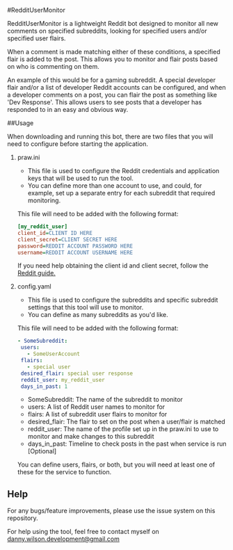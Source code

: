 #RedditUserMonitor

RedditUserMonitor is a lightweight Reddit bot designed 
to monitor all new comments on specified subreddits, 
looking for specified users and/or specified user flairs.

When a comment is made matching either of these conditions,
a specified flair is added to the post. This allows you to 
monitor and flair posts based on who is commenting on them.

An example of this would be for a gaming subreddit. A special 
developer flair and/or a list of developer Reddit accounts can
be configured, and when a developer comments on a post, you can
flair the post as something like 'Dev Response'. This allows 
users to see posts that a developer has responded to in an easy and
obvious way.

##Usage

When downloading and running this bot, there are two files
that you will need to configure before starting the application. 

1. praw.ini
    * This file is used to configure the Reddit credentials and application
    keys that will be used to run the tool.
    * You can define more than one account to use, and could, for example, 
    set up a separate entry for each subreddit that required monitoring.
    
    This file will need to be added with the following format:

    ```ini
    [my_reddit_user]
    client_id=CLIENT ID HERE
    client_secret=CLIENT SECRET HERE
    password=REDDIT ACCOUNT PASSWORD HERE
    username=REDDIT ACCOUNT USERNAME HERE
    ```

    If you need help obtaining the client id and client secret, 
    follow the [Reddit guide.](https://github.com/reddit-archive/reddit/wiki/OAuth2-Quick-Start-Example#first-steps)

2. config.yaml
    * This file is used to configure the 
    subreddits and specific subreddit settings
    that this tool will use to monitor.
    * You can define as many subreddits as you'd like.
    
    This file will need to be added with the following format:
    
    ```yaml
    - SomeSubreddit:
     users:
       - SomeUserAccount
     flairs:
       - special user
     desired_flair: special user response
     reddit_user: my_reddit_user 
     days_in_past: 1 
    ```
   
   * SomeSubreddit: The name of the subreddit to monitor
   * users: A list of Reddit user names to monitor for
   * flairs: A list of subreddit user flairs to monitor for
   * desired_flair: The flair to set on the post when a user/flair is matched
   * reddit_user: The name of the profile set up in the praw.ini to use 
   to monitor and make changes to this subreddit
   * days_in_past: Timeline to check posts in the past when service is run [Optional]
   
   You can define users, flairs, or both, but you will need at least 
   one of these for the service to function.
   
## Help

For any bugs/feature improvements, please use the issue system on this repository.

For help using the tool, feel free to contact myself on danny.wilson.development@gmail.com